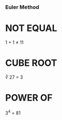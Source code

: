 <!-- ## PS & NA -->

### Euler Method
<h1>NOT EQUAL</h1>
<p>
  1 + 1 &#8800; 11 
</p>

<h1>CUBE ROOT</h1>
<p>
  &#8731; 27 = 3
</p>

<h1>POWER OF</h1>
<p>
  3<sup>4</sup> = 81
</p>